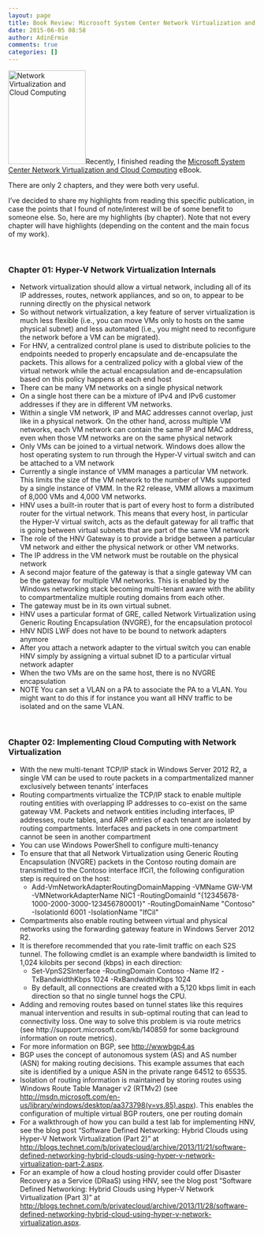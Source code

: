 ```yaml
---
layout: page
title: Book Review: Microsoft System Center Network Virtualization and Cloud Computing
date: 2015-06-05 08:58
author: AdinErmie
comments: true
categories: []
---
```

<a href="/wp-content/uploads/2015/06/Network-Virtualization-and-Cloud-Computing.jpg"><img class="alignleft size-full wp-image-12891" src="/wp-content/uploads/2015/06/Network-Virtualization-and-Cloud-Computing.jpg" alt="Network Virtualization and Cloud Computing" width="157" height="190" /></a>Recently, I finished reading the <a href="http://blogs.msdn.com/b/microsoft_press/archive/2014/03/24/free-ebook-microsoft-system-center-network-virtualization-and-cloud-computing.aspx" target="_blank">Microsoft System Center Network Virtualization and Cloud Computing</a> eBook.

There are only 2 chapters, and they were both very useful.

I’ve decided to share my highlights from reading this specific publication, in case the points that I found of note/interest will be of some benefit to someone else. So, here are my highlights (by chapter). Note that not every chapter will have highlights (depending on the content and the main focus of my work).

&nbsp;
<h3>Chapter 01: Hyper-V Network Virtualization Internals</h3>
<div>
<ul>
	<li>Network virtualization should allow a virtual network, including all of its IP addresses, routes, network appliances, and so on, to appear to be running directly on the physical network</li>
	<li>So without network virtualization, a key feature of server virtualization is much less flexible (i.e., you can move VMs only to hosts on the same physical subnet) and less automated (i.e., you might need to reconfigure the network before a VM can be migrated).</li>
	<li>For HNV, a centralized control plane is used to distribute policies to the endpoints needed to properly encapsulate and de-encapsulate the packets. This allows for a centralized policy with a global view of the virtual network while the actual encapsulation and de-encapsulation based on this policy happens at each end host</li>
	<li>There can be many VM networks on a single physical network</li>
	<li>On a single host there can be a mixture of IPv4 and IPv6 customer addresses if they are in different VM networks.</li>
	<li>Within a single VM network, IP and MAC addresses cannot overlap, just like in a physical network. On the other hand, across multiple VM networks, each VM network can contain the same IP and MAC address, even when those VM networks are on the same physical network</li>
	<li>Only VMs can be joined to a virtual network. Windows does allow the host operating system to run through the Hyper-V virtual switch and can be attached to a VM network</li>
	<li>Currently a single instance of VMM manages a particular VM network. This limits the size of the VM network to the number of VMs supported by a single instance of VMM. In the R2 release, VMM allows a maximum of 8,000 VMs and 4,000 VM networks.</li>
	<li>HNV uses a built-in router that is part of every host to form a distributed router for the virtual network. This means that every host, in particular the Hyper-V virtual switch, acts as the default gateway for all traffic that is going between virtual subnets that are part of the same VM network</li>
	<li>The role of the HNV Gateway is to provide a bridge between a particular VM network and either the physical network or other VM networks.</li>
	<li>The IP address in the VM network must be routable on the physical network</li>
	<li>A second major feature of the gateway is that a single gateway VM can be the gateway for multiple VM networks. This is enabled by the Windows networking stack becoming multi-tenant aware with the ability to compartmentalize multiple routing domains from each other.</li>
	<li>The gateway must be in its own virtual subnet.</li>
	<li>HNV uses a particular format of GRE, called Network Virtualization using Generic Routing Encapsulation (NVGRE), for the encapsulation protocol</li>
	<li>HNV NDIS LWF does not have to be bound to network adapters anymore</li>
	<li>After you attach a network adapter to the virtual switch you can enable HNV simply by assigning a virtual subnet ID to a particular virtual network adapter</li>
	<li>When the two VMs are on the same host, there is no NVGRE encapsulation</li>
	<li>NOTE You can set a VLAN on a PA to associate the PA to a VLAN. You might want to do this if for instance you want all HNV traffic to be isolated and on the same VLAN.</li>
</ul>
</div>
&nbsp;
<h3>Chapter 02: Implementing Cloud Computing with Network Virtualization</h3>
<div>
<ul>
	<li>With the new multi-tenant TCP/IP stack in Windows Server 2012 R2, a single VM can be used to route packets in a compartmentalized manner exclusively between tenants’ interfaces</li>
	<li>Routing compartments virtualize the TCP/IP stack to enable multiple routing entities with overlapping IP addresses to co-exist on the same gateway VM. Packets and network entities including interfaces, IP addresses, route tables, and ARP entries of each tenant are isolated by routing compartments. Interfaces and packets in one compartment cannot be seen in another compartment</li>
	<li>You can use Windows PowerShell to configure multi-tenancy</li>
	<li>To ensure that that all Network Virtualization using Generic Routing Encapsulation (NVGRE) packets in the Contoso routing domain are transmitted to the Contoso interface IfCi1, the following configuration step is required on the host:
<ul>
	<li>Add-VmNetworkAdapterRoutingDomainMapping -VMName GW-VM -VMNetworkAdapterName NIC1
-RoutingDomainld "{12345678-1000-2000-3000-123456780001}" -RoutingDomainName "Contoso"
-IsolationId 6001 -IsolationName "IfCil"</li>
</ul>
</li>
	<li>Compartments also enable routing between virtual and physical networks using the forwarding gateway feature in Windows Server 2012 R2.</li>
	<li>It is therefore recommended that you rate-limit traffic on each S2S tunnel. The following cmdlet is an example where bandwidth is limited to 1,024 kilobits per second (kbps) in each direction:
<ul>
	<li>Set-VpnS2SInterface -RoutingDomain Contoso -Name If2 -TxBandwidthKbps 1024
-RxBandwidthKbps 1024</li>
	<li>By default, all connections are created with a 5,120 kbps limit in each direction so that no single tunnel hogs the CPU.</li>
</ul>
</li>
	<li>Adding and removing routes based on tunnel states like this requires manual intervention and results in sub-optimal routing that can lead to connectivity loss. One way to solve this problem is via route metrics (see http://support.microsoft.com/kb/140859 for some background information on route metrics).</li>
	<li>For more information on BGP, see <a href="http://www.bgp4.as/" target="_blank">http://wwwbgp4.as</a></li>
	<li>BGP uses the concept of autonomous system (AS) and AS number (ASN) for making routing decisions. This example assumes that each site is identified by a unique ASN in the private range 64512 to 65535.</li>
	<li>Isolation of routing information is maintained by storing routes using Windows Route Table Manager v2 (RTMv2) (see <a href="http://msdn.microsoft.com/en-us/library/windows/desktop/aa373798(v=vs.85).aspx" target="_blank">http://msdn.microsoft.com/en-us/library/windows/desktop/aa373798(v=vs.85).aspx</a>). This enables the configuration of multiple virtual BGP routers, one per routing domain</li>
	<li>For a walkthrough of how you can build a test lab for implementing HNV, see the blog post “Software Defined Networking: Hybrid Clouds using Hyper-V Network Virtualization (Part 2)” at <a href="http://blogs.technet.com/b/privatecloud/archive/2013/11/21/software-defined-networking-hybrid-clouds-using-hyper-v-network-virtualization-part-2.aspx" target="_blank">http://blogs.technet.com/b/privatecloud/archive/2013/11/21/software-defined-networking-hybrid-clouds-using-hyper-v-network-virtualization-part-2.aspx</a>.</li>
	<li>For an example of how a cloud hosting provider could offer Disaster Recovery as a Service (DRaaS) using HNV, see the blog post “Software Defined Networking: Hybrid Clouds using Hyper-V Network Virtualization (Part 3)” at <a href="http://blogs.technet.com/b/privatecloud/archive/2013/11/28/software-defined-networking-hybrid-cloud-using-hyper-v-network-virtualization.aspx" target="_blank">http://blogs.technet.com/b/privatecloud/archive/2013/11/28/software-defined-networking-hybrid-cloud-using-hyper-v-network-virtualization.aspx</a>.</li>
</ul>
</div>
